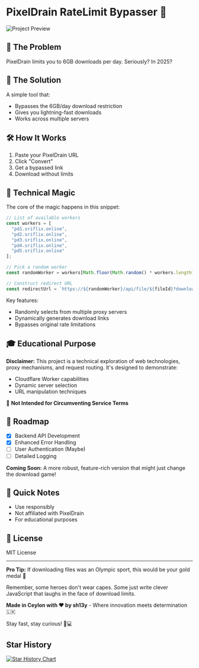 # PixelDrain RateLimit Bypasser 🚀

![Project Preview](/screenshot.png)

## 🤔 The Problem

PixelDrain limits you to 6GB downloads per day. Seriously? In 2025?

## 🎉 The Solution

A simple tool that:
- Bypasses the 6GB/day download restriction
- Gives you lightning-fast downloads
- Works across multiple servers

## 🛠 How It Works

1. Paste your PixelDrain URL
2. Click "Convert"
3. Get a bypassed link
4. Download without limits

## 🔧 Technical Magic

The core of the magic happens in this snippet:

```javascript
// List of available workers
const workers = [
  "pd1.sriflix.online",
  "pd2.sriflix.online", 
  "pd3.sriflix.online",
  "pd4.sriflix.online",
  "pd5.sriflix.online"
];

// Pick a random worker
const randomWorker = workers[Math.floor(Math.random() * workers.length)];

// Construct redirect URL
const redirectUrl = `https://${randomWorker}/api/file/${fileId}?download`;
```

Key features:
- Randomly selects from multiple proxy servers
- Dynamically generates download links
- Bypasses original rate limitations

## 🎓 Educational Purpose

**Disclaimer:** This project is a technical exploration of web technologies, proxy mechanisms, and request routing. It's designed to demonstrate:
- Cloudflare Worker capabilities
- Dynamic server selection
- URL manipulation techniques

🚨 **Not Intended for Circumventing Service Terms**

## 🚧 Roadmap

- [X] Backend API Development
- [X] Enhanced Error Handling
- [ ] User Authentication (Maybe)
- [ ] Detailed Logging

**Coming Soon:** A more robust, feature-rich version that might just change the download game! 

## 🚨 Quick Notes

- Use responsibly
- Not affiliated with PixelDrain
- For educational purposes

## 📜 License

MIT License

---

**Pro Tip:** If downloading files was an Olympic sport, this would be your gold medal 🏅

Remember, some heroes don't wear capes. Some just write clever JavaScript that laughs in the face of download limits. 

**Made in Ceylon with ❤️ by sh13y** - Where innovation meets determination 🇱🇰

Stay fast, stay curious! 🚀💻

## Star History

[![Star History Chart](https://api.star-history.com/svg?repos=sh13y/pixeldrain-ratelimit-bypasser&type=Date)](https://www.star-history.com/#sh13y/pixeldrain-ratelimit-bypasser&Date)
